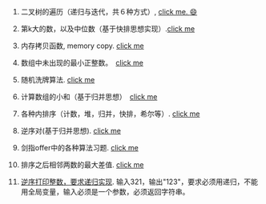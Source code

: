 


1. 二叉树的遍历（递归与迭代，共６种方式）, [click me. :smile:](./TraverseTree)

2. 第k大的数，以及中位数（基于快排思想实现）.[click me](./kth-largest_and_media)

3. 内存拷贝函数, memory copy. [click me](./memcpy)

4. 数组中未出现的最小正整数。　[click me](./missNumber)

5. 随机洗牌算法. [click me](./shuffle)

6. 计算数组的小和（基于归并思想）　[click me](./smallSum)

7. 各种内排序（计数，堆，归并，快排，希尔等）. [click me](./sort)

8. 逆序对(基于归并思想). [click me](./sort/Inversions.cpp)

9. 剑指offer中的各种算法习题. [click me](./sword_to_offer)

10. 排序之后相邻两数的最大差值. [click me](./maxGap)

11. [逆序打印整数，要求递归实现](./strings/rv.cpp).
    输入321，输出"123"，要求必须用递归，不能用全局变量，输入必须是一个参数，必须返回字符串。
